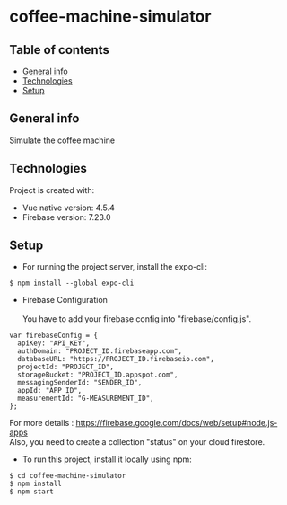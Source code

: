 # coffee-machine-simulator
## Table of contents
* [General info](#general-info)
* [Technologies](#technologies)
* [Setup](#setup)

## General info
Simulate the coffee machine
	
## Technologies
Project is created with:
* Vue native version: 4.5.4
* Firebase version: 7.23.0

	
## Setup

* For running the project server, install the expo-cli:

```
$ npm install --global expo-cli
```
* Firebase Configuration <br> <br>
You have to add your firebase config into "firebase/config.js". <br> 

```
var firebaseConfig = {
  apiKey: "API_KEY",
  authDomain: "PROJECT_ID.firebaseapp.com",
  databaseURL: "https://PROJECT_ID.firebaseio.com",
  projectId: "PROJECT_ID",
  storageBucket: "PROJECT_ID.appspot.com",
  messagingSenderId: "SENDER_ID",
  appId: "APP_ID",
  measurementId: "G-MEASUREMENT_ID",
};
```

For more details : https://firebase.google.com/docs/web/setup#node.js-apps <br>
Also, you need to create a collection "status" on your cloud firestore.

* To run this project, install it locally using npm:

```
$ cd coffee-machine-simulator
$ npm install
$ npm start
```
